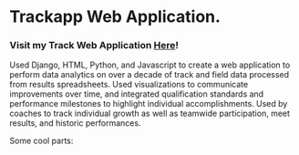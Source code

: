 # Trackapp Web Application.

### Visit my Track Web Application [Here](https://natrackstats.com/)!

Used Django, HTML, Python, and Javascript to create a web application to perform data analytics on over a decade of track and field data processed from results spreadsheets. Used visualizations to communicate improvements over time, and integrated qualification standards and performance milestones to highlight individual accomplishments. Used by coaches to track individual growth as well as teamwide participation, meet results, and historic performances.


Some cool parts:

